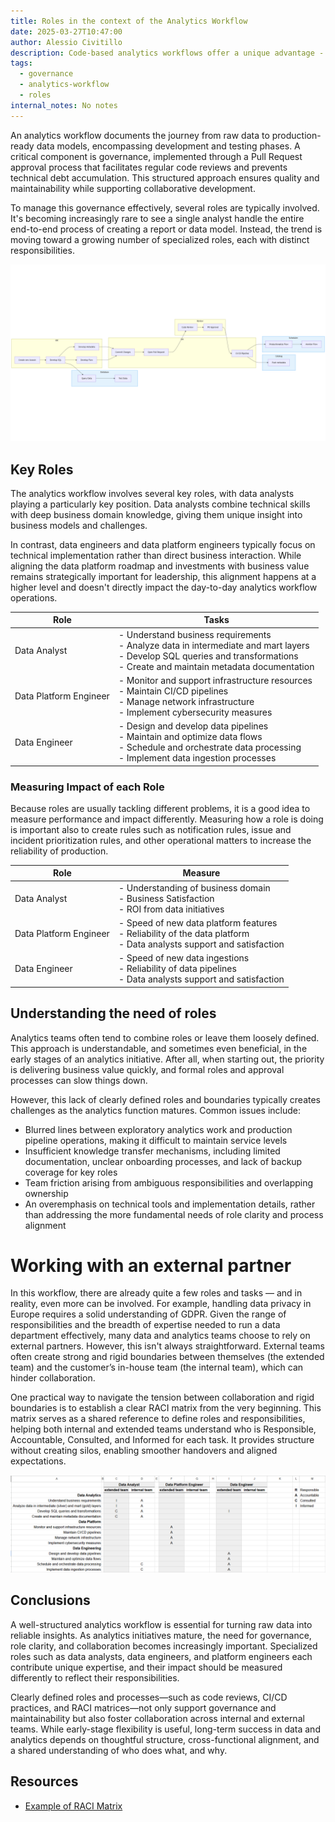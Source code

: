 ```yaml
---
title: Roles in the context of the Analytics Workflow
date: 2025-03-27T10:47:00
author: Alessio Civitillo
description: Code-based analytics workflows offer a unique advantage - the ability to combine robust collaboration with strict governance. While technically straightforward to implement, this approach only reaches its full potential when aligned with well-adapted business and analytics processes.
tags:
  - governance
  - analytics-workflow
  - roles
internal_notes: No notes
---
```

An analytics workflow documents the journey from raw data to production-ready data models, encompassing development and testing phases. A critical component is governance, implemented through a Pull Request approval process that facilitates regular code reviews and prevents technical debt accumulation. This structured approach ensures quality and maintainability while supporting collaborative development.

To manage this governance effectively, several roles are typically involved. It's becoming increasingly rare to see a single analyst handle the entire end-to-end process of creating a report or data model. Instead, the trend is moving toward a growing number of specialized roles, each with distinct responsibilities.

![typical code-based analytics workflow](/src/assets/images/blog/mermaid-diagram-2025-03-27-102930.png)

## Key Roles

The analytics workflow involves several key roles, with data analysts playing a particularly key position. Data analysts combine technical skills with deep business domain knowledge, giving them unique insight into business models and challenges.

In contrast, data engineers and data platform engineers typically focus on technical implementation rather than direct business interaction. While aligning the data platform roadmap and investments with business value remains strategically important for leadership, this alignment happens at a higher level and doesn't directly impact the day-to-day analytics workflow operations.

| Role | Tasks |
| --- | --- |
| Data Analyst | - Understand business requirements<br>- Analyze data in intermediate and mart layers<br>- Develop SQL queries and transformations<br>- Create and maintain metadata documentation |
| Data Platform Engineer | - Monitor and support infrastructure resources<br>- Maintain CI/CD pipelines<br>- Manage network infrastructure<br>- Implement cybersecurity measures |
| Data Engineer | - Design and develop data pipelines<br>- Maintain and optimize data flows<br>- Schedule and orchestrate data processing<br>- Implement data ingestion processes |

### Measuring Impact of each Role

Because roles are usually tackling different problems, it is a good idea to measure performance and impact differently. Measuring how a role is doing is important also to create rules such as notification rules, issue and incident prioritization rules, and other operational matters to increase the reliability of production.

| Role | Measure |
| --- | --- |
| Data Analyst | - Understanding of business domain<br>- Business Satisfaction<br>- ROI from data initiatives |
| Data Platform Engineer | - Speed of new data platform features<br>- Reliability of the data platform<br>- Data analysts support and satisfaction |
| Data Engineer | - Speed of new data ingestions<br>- Reliability of data pipelines<br>- Data analysts support and satisfaction |

## Understanding the need of roles

Analytics teams often tend to combine roles or leave them loosely defined. This approach is understandable, and sometimes even beneficial, in the early stages of an analytics initiative. After all, when starting out, the priority is delivering business value quickly, and formal roles and approval processes can slow things down.

However, this lack of clearly defined roles and boundaries typically creates challenges as the analytics function matures. Common issues include:

- Blurred lines between exploratory analytics work and production pipeline operations, making it difficult to maintain service levels
- Insufficient knowledge transfer mechanisms, including limited documentation, unclear onboarding processes, and lack of backup coverage for key roles
- Team friction arising from ambiguous responsibilities and overlapping ownership
- An overemphasis on technical tools and implementation details, rather than addressing the more fundamental needs of role clarity and process alignment

# Working with an external partner

In this workflow, there are already quite a few roles and tasks — and in reality, even more can be involved. For example, handling data privacy in Europe requires a solid understanding of GDPR. Given the range of responsibilities and the breadth of expertise needed to run a data department effectively, many data and analytics teams choose to rely on external partners. However, this isn't always straightforward. External teams often create strong and rigid boundaries between themselves (the extended team) and the customer’s in-house team (the internal team), which can hinder collaboration.

One practical way to navigate the tension between collaboration and rigid boundaries is to establish a clear RACI matrix from the very beginning. This matrix serves as a shared reference to define roles and responsibilities, helping both internal and extended teams understand who is Responsible, Accountable, Consulted, and Informed for each task. It provides structure without creating silos, enabling smoother handovers and aligned expectations.

![RACI Matrix](/src/assets/images/blog/raci_matrix.png "Example of RACI Matrix in the Analytics Workflow")

## Conclusions

A well-structured analytics workflow is essential for turning raw data into reliable insights. As analytics initiatives mature, the need for governance, role clarity, and collaboration becomes increasingly important. Specialized roles such as data analysts, data engineers, and platform engineers each contribute unique expertise, and their impact should be measured differently to reflect their responsibilities.

Clearly defined roles and processes—such as code reviews, CI/CD practices, and RACI matrices—not only support governance and maintainability but also foster collaboration across internal and external teams. While early-stage flexibility is useful, long-term success in data and analytics depends on thoughtful structure, cross-functional alignment, and a shared understanding of who does what, and why.

## Resources

- [Example of RACI Matrix](https://docs.google.com/spreadsheets/d/1UFddBx-2mKSE8h-TypmYH4sdM7HN2B6TWr0AgWqzLcU/edit?usp=sharing)
